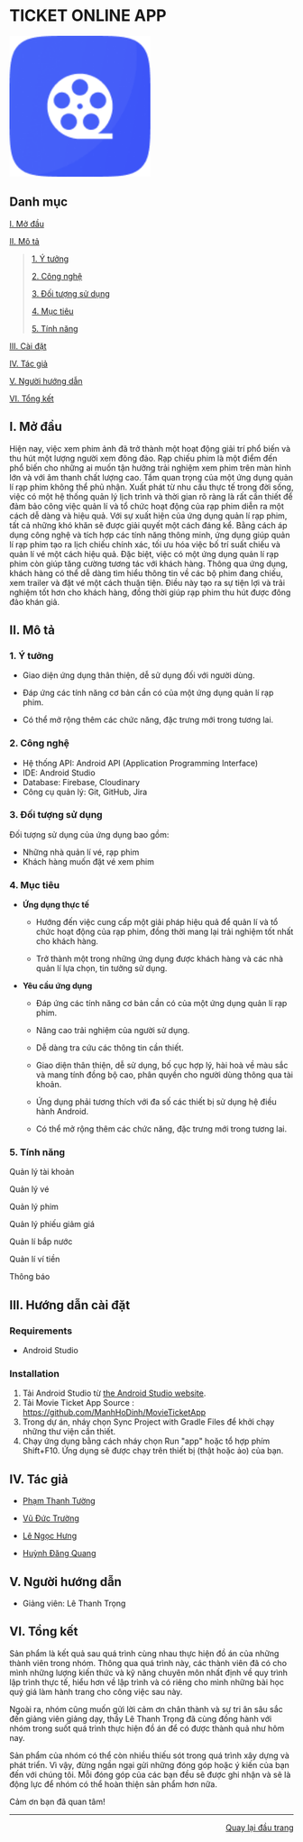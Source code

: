 <div id="top">
</div>
<h1>TICKET ONLINE APP</h1>
<!-- TICKET ONLINE APP -->
<a style="text-decoration: none;" href="#Top">
    <img src="./app/src/main/res/drawable/logo.png" alt="Logo Ticket Online App" width="250"/>
</a>

## Danh mục

 [I. Mở đầu](#Modau)

 [II. Mô tả](#Mota)

> [1. Ý tưởng](#Ytuong)
>
> [2. Công nghệ](#Congnghe)
>
> [3. Đối tượng sử dụng](#Doituongsudung)
>
> [4. Mục tiêu](#Muctieu)
>
> [5. Tính năng](#Tinhnang)


[III. Cài đặt](#CaiDat)

[IV. Tác giả](#Tacgia)

[V. Người hướng dẫn](#Nguoihuongdan)

[VI. Tổng kết](#Tongket)


<!-- MỞ ĐẦU -->
<div id="Modau"></div>

## I. Mở đầu
Hiện nay, việc xem phim ảnh đã trở thành một hoạt động giải trí phổ biến và thu hút một lượng người xem đông đảo. Rạp chiếu phim là một điểm đến phổ biến cho những ai muốn tận hưởng trải nghiệm xem phim trên màn hình lớn và với âm thanh chất lượng cao.
Tầm quan trọng của một ứng dụng quản lí rạp phim không thể phủ nhận. Xuất phát từ nhu cầu thực tế trong đời sống, việc có một hệ thống quản lý lịch trình và thời gian rõ ràng là rất cần thiết để đảm bảo công việc quản lí và tổ chức hoạt động của rạp phim diễn ra một cách dễ dàng và hiệu quả.
Với sự xuất hiện của ứng dụng quản lí rạp phim, tất cả những khó khăn sẽ được giải quyết một cách đáng kể. Bằng cách áp dụng công nghệ và tích hợp các tính năng thông minh, ứng dụng giúp quản lí rạp phim tạo ra lịch chiếu chính xác, tối ưu hóa việc bố trí suất chiếu và quản lí vé một cách hiệu quả.
Đặc biệt, việc có một ứng dụng quản lí rạp phim còn giúp tăng cường tương tác với khách hàng. Thông qua ứng dụng, khách hàng có thể dễ dàng tìm hiểu thông tin về các bộ phim đang chiếu, xem trailer và đặt vé một cách thuận tiện. Điều này tạo ra sự tiện lợi và trải nghiệm tốt hơn cho khách hàng, đồng thời giúp rạp phim thu hút được đông đảo khán giả. 


<!-- MÔ TẢ -->
<div id="Mota"></div>

## II. Mô tả

<!-- Ý TƯỞNG -->

<div id="Ytuong"></div>

### 1. Ý tưởng

* Giao diện ứng dụng thân thiện, dễ sử dụng đối với người dùng.

* Đáp ứng các tính năng cơ bản cần có của một ứng dụng quản lí rạp phim.

* Có thể mở rộng thêm các chức năng, đặc trưng mới trong tương lai.


<div id="Congnghe"></div>

### 2. Công nghệ
* Hệ thống API: Android API (Application Programming Interface)
* IDE: Android Studio
* Database: Firebase, Cloudinary
* Công cụ quản lý: Git, GitHub, Jira


<div id="Doituongsudung"></div>

### 3. Đối tượng sử dụng
Đối tượng sử dụng của ứng dụng bao gồm:
* Những nhà quản lí vé, rạp phim
* Khách hàng muốn đặt vé xem phim


<div id="Muctieu"></div>

### 4. Mục tiêu

 * <strong>Ứng dụng thực tế</strong>
 
    * Hướng đến việc cung cấp một giải pháp hiệu quả để quản lí và tổ chức hoạt động của rạp phim, đồng thời mang lại trải nghiệm tốt nhất cho khách hàng.
    
    * Trở thành một trong những ứng dụng được khách hàng và các nhà quản lí lựa chọn, tin tưởng sử dụng.


 * <strong>Yêu cầu ứng dụng</strong>
 
    * Đáp ứng các tính năng cơ bản cần có của một ứng dụng quản lí rạp phim.
    
    * Nâng cao trải nghiệm của người sử dụng.
    
    * Dễ dàng tra cứu các thông tin cần thiết.
    
    * Giao diện thân thiện, dễ sử dụng, bố cục hợp lý, hài hoà về màu sắc và mang tính đồng bộ cao, phân quyền cho người dùng thông qua tài khoản.
    
    * Ứng dụng phải tương thích với đa số các thiết bị sử dụng hệ điều hành Android.

    * Có thể mở rộng thêm các chức năng, đặc trưng mới trong tương lai.


<div id="Tinhnang"></div>

### 5. Tính năng

Quản lý tài khoản

Quản lý vé

Quản lý phim

Quản lý phiếu giảm giá

Quản lí bắp nước

Quản lí ví tiền

Thông báo


<div id="CaiDat"></div>

## III. Hướng dẫn cài đặt
### Requirements

* Android Studio

### Installation

1. Tải Android Studio từ [the Android Studio website](https://developer.android.com/studio).
2. Tải Movie Ticket App Source :  https://github.com/ManhHoDinh/MovieTicketApp
3. Trong dự án, nháy chọn Sync Project with Gradle Files để khởi chạy những thư viện cần thiết.
5. Chạy ứng dụng bằng cách nháy chọn Run "app" hoặc tổ hợp phím Shift+F10. Ứng dụng sẽ được chạy trên thiết bị (thật hoặc ảo) của bạn.

<div id="Tacgia"></div>

## IV. Tác giả

* [Phạm Thanh Tường](https://github.com/TuongPhamCT)

* [Vũ Đức Trường](https://github.com/VuDucTruong)

* [Lê Ngọc Hưng](https://github.com/leehungw)

* [Huỳnh Đăng Quang](https://github.com/HuynhDangQuang)

<!-- NGƯỜI HƯỚNG DẪN -->
<div id="Nguoihuongdan"></div>

## V. Người hướng dẫn
* Giảng viên: Lê Thanh Trọng


<!-- TỔNG KẾT -->
<div id="Tongket"></div>

## VI. Tổng kết
Sản phẩm là kết quả sau quá trình cùng nhau thực hiện đồ án của những thành viên trong nhóm. Thông qua quá trình này, các thành viên đã có cho mình những lượng kiến thức và kỹ năng chuyên môn nhất định về quy trình lập trình thực tế, hiểu hơn về lập trình và có riêng cho mình những bài học quý giá làm hành trang cho công việc sau này.

Ngoài ra, nhóm cũng muốn gửi lời cảm ơn chân thành và sự tri ân sâu sắc đến giảng viên giảng dạy, thầy Lê Thanh Trọng đã cùng đồng hành với nhóm trong suốt quá trình thực hiện đồ án để có được thành quả như hôm nay.

Sản phẩm của nhóm có thể còn nhiều thiếu sót trong quá trình xây dựng và phát triển. Vì vậy, đừng ngần ngại gửi những đóng góp hoặc ý kiến của bạn đến với chúng tôi. Mỗi đóng góp của các bạn đều sẽ được ghi nhận và sẽ là động lực để nhóm có thể hoàn thiện sản phẩm hơn nữa.

Cảm ơn bạn đã quan tâm!

---

<p align="right"><a href="#Top">Quay lại đầu trang</a></p>
